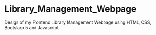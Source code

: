 # Library_Management_Webpage
 Design of my Frontend Library Management Webpage using HTML, CSS, Bootstarp 5 and Javascript
